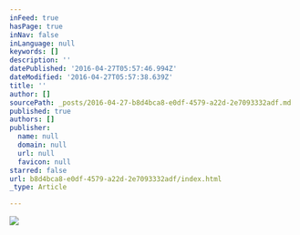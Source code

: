 ```yaml
---
inFeed: true
hasPage: true
inNav: false
inLanguage: null
keywords: []
description: ''
datePublished: '2016-04-27T05:57:46.994Z'
dateModified: '2016-04-27T05:57:38.639Z'
title: ''
author: []
sourcePath: _posts/2016-04-27-b8d4bca8-e0df-4579-a22d-2e7093332adf.md
published: true
authors: []
publisher:
  name: null
  domain: null
  url: null
  favicon: null
starred: false
url: b8d4bca8-e0df-4579-a22d-2e7093332adf/index.html
_type: Article

---
```

![](https://the-grid-user-content.s3-us-west-2.amazonaws.com/62f2eb7b-aaff-496d-9fe5-9bded2dfca2d.jpg)